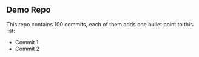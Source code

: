 ## Demo Repo

This repo contains 100 commits, each of them adds one bullet point to this list:

* Commit 1
* Commit 2
